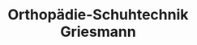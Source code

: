 ---
title: "Orthopädie-Schuhtechnik Griesmann"
url: /schwangau/orthopaedie-schuhtechnik-griesmann/
shop: Schuhe
---